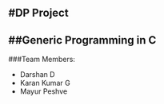 #DP Project
---
##Generic Programming in C
---
###Team Members:

- Darshan D
- Karan Kumar G
- Mayur Peshve

